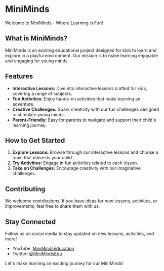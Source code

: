 # MiniMinds

Welcome to MiniMinds - Where Learning is Fun!

## What is MiniMinds?

MiniMinds is an exciting educational project designed for kids to learn and explore in a playful environment. Our mission is to make learning enjoyable and engaging for young minds.

## Features

- **Interactive Lessons:** Dive into interactive lessons crafted for kids, covering a range of subjects.
- **Fun Activities:** Enjoy hands-on activities that make learning an adventure.
- **Creative Challenges:** Spark creativity with our fun challenges designed to stimulate young minds.
- **Parent-Friendly:** Easy for parents to navigate and support their child's learning journey.

## How to Get Started

1. **Explore Lessons:** Browse through our interactive lessons and choose a topic that interests your child.
2. **Try Activities:** Engage in fun activities related to each lesson.
3. **Take on Challenges:** Encourage creativity with our imaginative challenges.

## Contributing

We welcome contributions! If you have ideas for new lessons, activities, or improvements, feel free to share them with us.

## Stay Connected

Follow us on social media to stay updated on new lessons, activities, and more!

- YouTube: [MiniMindsEducation](https://www.youtube.com/channel/UCgc--O05TeqSyHoxDgtMkOQ)
- Twitter: [@MiniMindsEdu](https://twitter.com/MiniMindsEdu)

Let's make learning an exciting journey for our MiniMinds!
